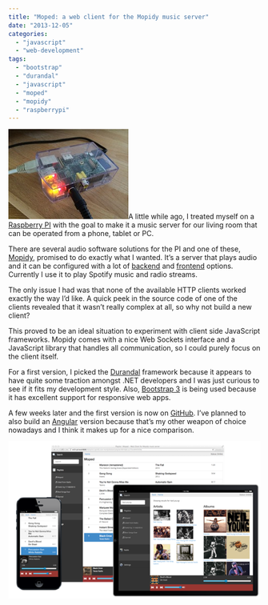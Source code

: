 ```yaml
---
title: "Moped: a web client for the Mopidy music server"
date: "2013-12-05"
categories: 
  - "javascript"
  - "web-development"
tags: 
  - "bootstrap"
  - "durandal"
  - "javascript"
  - "moped"
  - "mopidy"
  - "raspberrypi"
---
```


[![pi](images/pi_thumb.jpg "pi")](https://blogs.taiga.nl/martijn/wp-content/uploads/40d75663ac54_A62E/pi.jpg)A little while ago, I treated myself on a [Raspberry PI](http://www.raspberrypi.org/) with the goal to make it a music server for our living room that can be operated from a phone, tablet or PC.

There are several audio software solutions for the PI and one of these, [Mopidy](http://mopidy.com), promised to do exactly what I wanted. It’s a server that plays audio and it can be configured with a lot of [backend](http://docs.mopidy.com/en/latest/ext/) and [frontend](http://docs.mopidy.com/en/latest/clients/) options. Currently I use it to play Spotify music and radio streams.

The only issue I had was that none of the available HTTP clients worked exactly the way I’d like. A quick peek in the source code of one of the clients revealed that it wasn’t really complex at all, so why not build a new client?

This proved to be an ideal situation to experiment with client side JavaScript frameworks. Mopidy comes with a nice Web Sockets interface and a JavaScript library that handles all communication, so I could purely focus on the client itself.

For a first version, I picked the [Durandal](http://durandaljs.com/) framework because it appears to have quite some traction amongst .NET developers and I was just curious to see if it fits my development style. Also, [Bootstrap 3](http://getbootstrap.com/) is being used because it has excellent support for responsive web apps.

A few weeks later and the first version is now on [GitHub](https://github.com/martijnboland/moped). I’ve planned to also build an [Angular](http://angularjs.org/) version because that’s my other weapon of choice nowadays and I think it makes up for a nice comparison.

[![moped-all-720](images/moped-all-720_thumb.png "moped-all-720")](https://blogs.taiga.nl/martijn/wp-content/uploads/40d75663ac54_A62E/moped-all-720.png)
